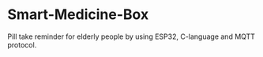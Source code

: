 # Smart-Medicine-Box
Pill take reminder for elderly people by using ESP32, C-language and MQTT protocol.
